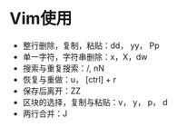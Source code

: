 # Vim使用
- 整行删除，复制，粘贴：dd， yy， Pp
- 单一字符，字符串删除：x，X，dw
- 搜索与重复搜索：/, nN
- 恢复与重做：u， [ctrl] + r
- 保存后离开：ZZ
- 区块的选择，复制与粘贴：v， y， p， d
- 两行合并：J
